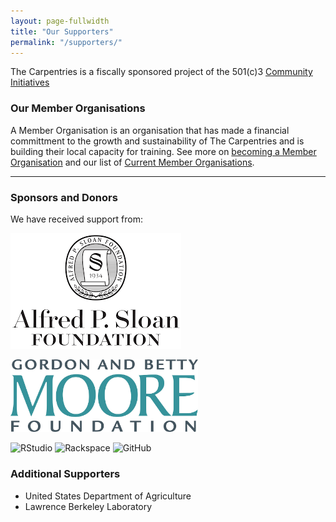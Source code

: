```yaml
---
layout: page-fullwidth
title: "Our Supporters"
permalink: "/supporters/"
---
```


The Carpentries is a fiscally sponsored project of the 501(c)3 [Community Initiatives](http://communityin.org/)


### Our Member Organisations

A Member Organisation is an organisation that has made a financial committment to
the growth and sustainability of The Carpentries and is building their local capacity for training. See more on [becoming a Member Organisation](../membership/) and our list of [Current Member Organisations](../members/).

<hr/>

### Sponsors and Donors

We have received support from:

<a href="https://www.sloan.org"><img src="../files/orgs/sloan.png" alt="Alfred P. Sloan Foundation" /></a>

<a href="https://www.moore.org/"><img src="../files/orgs/moore.jpg" alt="Gordon and Betty Moore Foundation" style="width:300px;"/></a>

<img src="{{site.filesurl}}/orgs/rstudio-small.png" alt="RStudio" />

<img src="{{site.filesurl}}/orgs/rackspace.png" alt="Rackspace" />

<img src="{{site.filesurl}}/orgs/github.png" alt="GitHub" />

### Additional Supporters

- United States Department of Agriculture
- Lawrence Berkeley Laboratory
